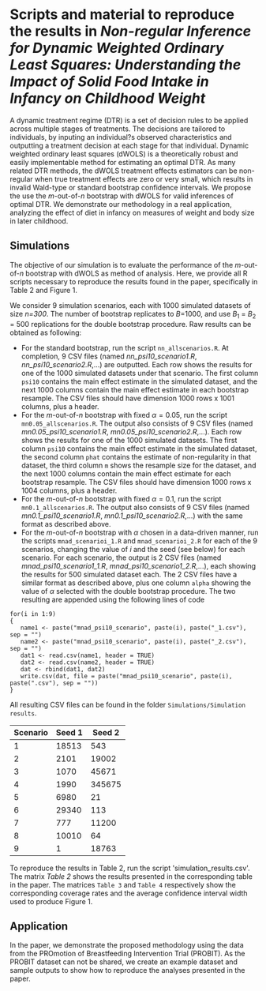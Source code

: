 # Scripts and material to reproduce the results in *Non-regular Inference for Dynamic Weighted Ordinary Least Squares: Understanding the Impact of Solid Food Intake in Infancy on Childhood Weight*

A dynamic treatment regime (DTR) is a set of decision rules to be applied across multiple stages of treatments. The decisions are tailored to individuals, by inputing an individual?s observed characteristics and outputting a treatment decision at each stage for that individual. Dynamic weighted ordinary least squares (dWOLS) is a theoretically robust and easily implementable method for estimating an optimal DTR. As many related DTR methods, the dWOLS treatment effects estimators can be non-regular when true treatment effects are zero or very small, which results in invalid Wald-type or standard bootstrap confidence intervals. We propose the use the *m*-out-of-*n* bootstrap with dWOLS for valid inferences of optimal DTR. We demonstrate our methodology in a real application, analyzing the effect of diet in infancy on measures of weight and body size in later childhood.

## Simulations
The objective of our simulation is to evaluate the performance of the *m*-out-of-*n* bootstrap with dWOLS as method of analysis. Here, we provide all R scripts necessary to reproduce the results found in the paper, specifically in Table 2 and Figure 1. 

We consider 9 simulation scenarios, each with 1000 simulated datasets of size *n=300*. The number of bootstrap replicates to *B*=1000, and use $B_1$ = $B_2$ = 500 replications for the double bootstrap procedure. Raw results can be obtained as following:
* For the standard bootstrap, run the script `nn_allscenarios.R`. At completion, 9 CSV files (named *nn_psi10_scenario1.R*, *nn_psi10_scenario2.R*,...) are outputted. Each row shows the results for one of the 1000 simulated datasets under that scenario. The first column `psi10` contains the main effect estimate in the simulated dataset, and the next 1000 columns contain the main effect estimate in each bootstrap resample. The CSV files should have dimension 1000 rows x 1001 columns, plus a header.
* For the *m*-out-of-*n* bootstrap with fixed $\alpha = 0.05$, run the script `mn0.05_allscenarios.R`. The output also consists of 9 CSV files (named *mn0.05_psi10_scenario1.R*, *mn0.05_psi10_scenario2.R*,...). Each row shows the results for one of the 1000 simulated datasets. The first column `psi10` contains the main effect estimate in the simulated dataset, the second column `phat` contains the estimate of non-regularity in that dataset, the third column `m` shows the resample size for the dataset, and the next 1000 columns contain the main effect estimate for each bootstrap resample. The CSV files should have dimension 1000 rows x 1004 columns, plus a header.
* For the *m*-out-of-*n* bootstrap with fixed $\alpha = 0.1$, run the script `mn0.1_allscenarios.R`. The output also consists of 9 CSV files (named *mn0.1_psi10_scenario1.R*, *mn0.1_psi10_scenario2.R*,...) with the same format as described above.
* For the *m*-out-of-*n* bootstrap with $\alpha$ chosen in a data-driven manner, run the scripts `mnad_scenarioi_1.R` and `mnad_scenarioi_2.R` for each of the 9 scenarios, changing the value of *i* and the seed (see below) for each scenario. For each scenario, the output is 2 CSV files (named *mnad_psi10_scenario1_1.R*, *mnad_psi10_scenario1_2.R*,...), each showing the results for 500 simulated dataset each. The 2 CSV files have a similar format as described above, plus one column `alpha` showing the value of $\alpha$ selected with the double bootstrap procedure. The two resulting are appended using the following lines of code
```{r eval=FALSE}
for(i in 1:9)
{
   name1 <- paste("mnad_psi10_scenario", paste(i), paste("_1.csv"), sep = "")
   name2 <- paste("mnad_psi10_scenario", paste(i), paste("_2.csv"), sep = "")
   dat1 <- read.csv(name1, header = TRUE)
   dat2 <- read.csv(name2, header = TRUE)
   dat <- rbind(dat1, dat2)
   write.csv(dat, file = paste("mnad_psi10_scenario", paste(i), paste(".csv"), sep = ""))
}
```
All resulting CSV files can be found in the folder `Simulations/Simulation results`.

Scenario 	| Seed 1	| Seed 2
-----------  	| ------------	| ------------
1		| 18513	| 543
2		| 2101	| 19002
3		| 1070	| 45671
4		| 1990	| 345675
5		| 6980	| 21
6		| 29340	| 113
7		| 777		| 11200
8		| 10010	| 64
9		| 1		| 18763

To reproduce the results in Table 2, run the script 'simulation_results.csv'. The matrix *Table 2* shows the results presented in the corresponding table in the paper. The matrices `Table 3` and `Table 4` respectively show the corresponding coverage rates and the average confidence interval width used to produce Figure 1.

## Application
In the paper, we demonstrate the proposed methodology using the data from the PROmotion of Breastfeeding Intervention Trial (PROBIT). As the PROBIT dataset can not be shared, we create an example dataset and sample outputs to show how to reproduce the analyses presented in the paper.

